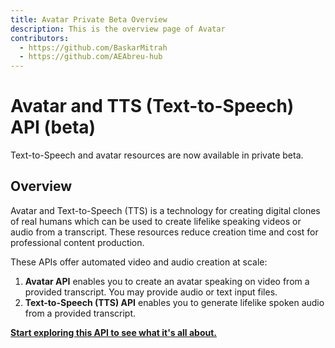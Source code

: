 ```yaml
---
title: Avatar Private Beta Overview
description: This is the overview page of Avatar
contributors:
  - https://github.com/BaskarMitrah
  - https://github.com/AEAbreu-hub
---
```


<Hero slots="heading, text" background="rgb(233, 80, 80)"/>

# Avatar and TTS (Text-to-Speech) API (beta)

Text-to-Speech and avatar resources are now available in private beta.

## Overview

Avatar and Text-to-Speech (TTS) is a technology for creating digital clones of real humans which can be used to create lifelike speaking videos or audio from a transcript. These resources reduce creation time and cost for professional content production.

These APIs offer automated video and audio creation at scale:

1. **Avatar API** enables you to create an avatar speaking on video from a provided transcript. You may provide audio or text input files.
2. **Text-to-Speech (TTS) API** enables you to generate lifelike spoken audio from a provided transcript.



[**Start exploring this API to see what it's all about.**](guides/index.md)


